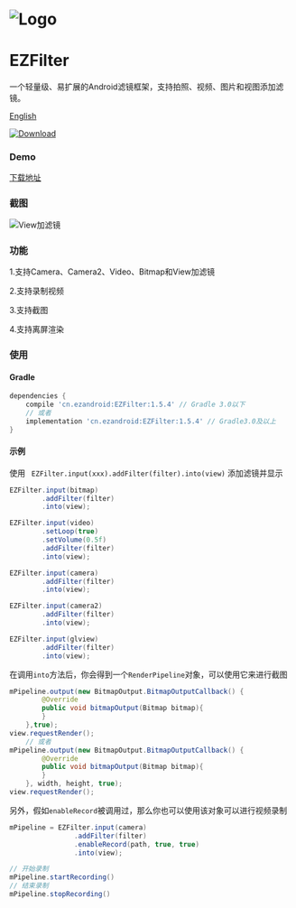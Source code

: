 # ![Logo](https://raw.githubusercontent.com/uestccokey/EZFilter/develop/logo.png)
# EZFilter

一个轻量级、易扩展的Android滤镜框架，支持拍照、视频、图片和视图添加滤镜。

[English](README.md)

[ ![Download](https://api.bintray.com/packages/uestccokey/maven/EZFilter/images/download.svg) ](https://bintray.com/uestccokey/maven/EZFilter/_latestVersion)

### Demo

[下载地址](https://raw.githubusercontent.com/uestccokey/EZFilter/develop/demo.apk)

### 截图

![View加滤镜](https://raw.githubusercontent.com/uestccokey/EZFilter/develop/view-filter.gif)

### 功能

1.支持Camera、Camera2、Video、Bitmap和View加滤镜

2.支持录制视频

3.支持截图

4.支持离屏渲染

### 使用

#### Gradle

``` gradle
dependencies {
    compile 'cn.ezandroid:EZFilter:1.5.4' // Gradle 3.0以下
    // 或者
    implementation 'cn.ezandroid:EZFilter:1.5.4' // Gradle3.0及以上
}
```

#### 示例

使用 ` EZFilter.input(xxx).addFilter(filter).into(view)` 添加滤镜并显示

``` java
EZFilter.input(bitmap)
        .addFilter(filter)
        .into(view);
```

``` java
EZFilter.input(video)
        .setLoop(true)
        .setVolume(0.5f)
        .addFilter(filter)
        .into(view);
```

``` java
EZFilter.input(camera)
        .addFilter(filter)
        .into(view);
```

``` java
EZFilter.input(camera2)
        .addFilter(filter)
        .into(view);
```

``` java
EZFilter.input(glview)
        .addFilter(filter)
        .into(view);
```

在调用`into`方法后，你会得到一个`RenderPipeline`对象，可以使用它来进行截图

``` java
mPipeline.output(new BitmapOutput.BitmapOutputCallback() {
        @Override
        public void bitmapOutput(Bitmap bitmap){
        }
    },true);
view.requestRender();
    // 或者
mPipeline.output(new BitmapOutput.BitmapOutputCallback() {
        @Override
        public void bitmapOutput(Bitmap bitmap){
        }
    }, width, height, true);
view.requestRender();
```

另外，假如`enableRecord`被调用过，那么你也可以使用该对象可以进行视频录制

``` java
mPipeline = EZFilter.input(camera)
                .addFilter(filter)
                .enableRecord(path, true, true)
                .into(view);

// 开始录制
mPipeline.startRecording()
// 结束录制
mPipeline.stopRecording()
```

